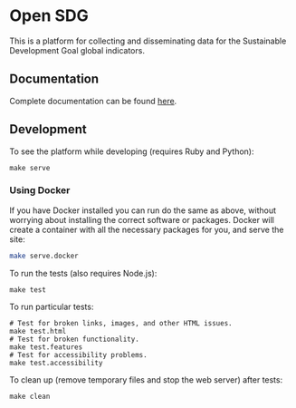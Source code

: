 # Open SDG

This is a platform for collecting and disseminating data for the Sustainable Development Goal global indicators.

## Documentation

Complete documentation can be found [here](https://open-sdg.readthedocs.io/en/latest/).

## Development

To see the platform while developing (requires Ruby and Python):

```
make serve
```

### Using Docker

If you have Docker installed you can run do the same as above, without worrying about installing the correct software or packages. Docker will create a container with all the necessary packages for you, and serve the site:

```bash
make serve.docker
```

To run the tests (also requires Node.js):

```
make test
```

To run particular tests:

```
# Test for broken links, images, and other HTML issues.
make test.html
# Test for broken functionality.
make test.features
# Test for accessibility problems.
make test.accessibility
```

To clean up (remove temporary files and stop the web server) after tests:

```
make clean
```
